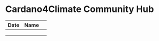 # Cardano4Climate Community Hub

| Date | Name |   |
| ---- | ---- | - |
|      |      |   |
|      |      |   |
|      |      |   |
